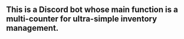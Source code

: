 ## This is a Discord bot whose main function is a multi-counter for ultra-simple inventory management.
